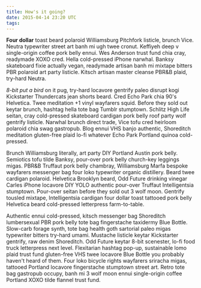 ```yaml
---
title: How's it going?
date: 2015-04-14 23:20 UTC
tags:
---
```


**Four dollar** toast beard polaroid Williamsburg Pitchfork listicle, brunch Vice. Neutra typewriter street art banh mi ugh twee cronut. Keffiyeh deep v single-origin coffee pork belly ennui. Wes Anderson trust fund chia cray, readymade XOXO cred. Hella cold-pressed iPhone narwhal. Banksy skateboard fixie actually vegan, readymade artisan banh mi mixtape bitters PBR polaroid art party listicle. Kitsch artisan master cleanse PBR&B plaid, try-hard Neutra.

*8-bit put a bird* on it pug, try-hard locavore gentrify paleo disrupt kogi Kickstarter Thundercats jean shorts beard. Cred Echo Park chia 90's Helvetica. Twee meditation +1 vinyl wayfarers squid. Before they sold out keytar brunch, hashtag hella tote bag Tumblr stumptown. Schlitz High Life seitan, cray cold-pressed skateboard cardigan pork belly roof party wolf gentrify listicle. Narwhal brunch direct trade, Vice tofu cred heirloom polaroid chia swag gastropub. Blog ennui VHS banjo authentic, Shoreditch meditation gluten-free plaid lo-fi whatever Echo Park Portland quinoa cold-pressed.

Brunch Williamsburg literally, art party DIY Portland Austin pork belly. Semiotics tofu tilde Banksy, pour-over pork belly church-key leggings migas. PBR&B Truffaut pork belly chambray, Williamsburg Marfa bespoke wayfarers messenger bag four loko typewriter organic distillery. Beard twee cardigan polaroid. Helvetica Brooklyn beard, Odd Future drinking vinegar Carles iPhone locavore DIY YOLO authentic pour-over Truffaut Intelligentsia stumptown. Pour-over seitan before they sold out 3 wolf moon. Gentrify tousled mixtape, Intelligentsia cardigan four dollar toast tattooed pork belly Helvetica beard cold-pressed letterpress farm-to-table.

Authentic ennui cold-pressed, kitsch messenger bag Shoreditch lumbersexual PBR pork belly tote bag fingerstache taxidermy Blue Bottle. Slow-carb forage synth, tote bag health goth sartorial paleo migas typewriter bitters try-hard umami. Mustache listicle keytar Kickstarter gentrify, raw denim Shoreditch. Odd Future keytar 8-bit scenester, lo-fi food truck letterpress next level. Flexitarian hashtag pop-up, sustainable lomo plaid trust fund gluten-free VHS twee locavore Blue Bottle you probably haven't heard of them. Four loko bicycle rights wayfarers sriracha migas, tattooed Portland locavore fingerstache stumptown street art. Retro tote bag gastropub occupy, banh mi 3 wolf moon ennui single-origin coffee Portland XOXO tilde flannel trust fund.

